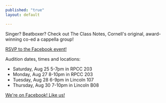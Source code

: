 ```yaml
---
published: "true"
layout: default

---
```


Singer? Beatboxer? Check out The Class Notes, Cornell's original, award-winning co-ed a cappella group!

[RSVP to the Facebook event!](https://www.facebook.com/events/488766447817847/)

Audition dates, times and locations:

* Saturday, Aug 25 5-7pm in RPCC 203
* Monday, Aug 27 8-10pm in RPCC 203
* Tuesday, Aug 28 6-9pm in Lincoln 107
* Thursday, Aug 30 7-10pm in Lincoln B08

[We're on Facebook! Like us!](http://facebook.com/theclassnotes)
